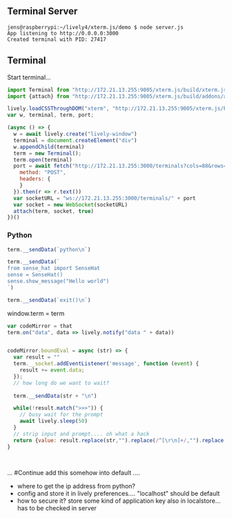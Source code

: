 ## Terminal Server

```
jens@raspberrypi:~/lively4/xterm.js/demo $ node server.js 
App listening to http://0.0.0.0:3000
Created terminal with PID: 27417
```




## Terminal

Start terminal...

```javascript
import Terminal from "http://172.21.13.255:9005/xterm.js/build/xterm.js"
import {attach} from "http://172.21.13.255:9005/xterm.js/build/addons/attach/attach.js"

lively.loadCSSThroughDOM("xterm", "http://172.21.13.255:9005/xterm.js/build/xterm.css")
var w, terminal, term, port;

(async () => {
  w = await lively.create("lively-window")
  terminal = document.createElement("div")
  w.appendChild(terminal)
  term = new Terminal();
  term.open(terminal)
  port = await fetch("http://172.21.13.255:3000/terminals?cols=88&rows=24", {
    method: "POST", 
    headers: {
    }
  }).then(r => r.text())  
  var socketURL = "ws://172.21.13.255:3000/terminals/" + port
  var socket = new WebSocket(socketURL)
  attach(term, socket, true)
})()
```

### Python

```javascript
term.__sendData(`python\n`)

term.__sendData(`
from sense_hat import SenseHat
sense = SenseHat()
sense.show_message("Hello world")
`)

term.__sendData(`exit()\n`)

```


window.term = term


```javascript
var codeMirror = that
term.on("data", data => lively.notify("data " + data))


codeMirror.boundEval = async (str) => {
  var result = ""
  term.__socket.addEventListener('message', function (event) {
    result += event.data;
  });
  // how long do we want to wait?
  
  term.__sendData(str + "\n")

  while(!result.match(">>>")) {
    // busy wait for the prompt
    await lively.sleep(50) 
  }
  // strip input and prompt.... oh what a hack
  return {value: result.replace(str,"").replace(/^[\r\n]+/,"").replace(/>>> $/,"")}
}
 
 
```


... #Continue add this somehow into default .... 

- where to get the ip address from python?
- config and store it in lively preferences.... "localhost" should be default 
- how to secure it? store some kind of application key also in localstore... has to be checked in server





